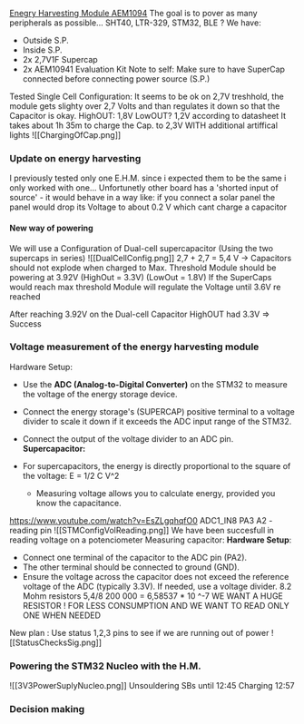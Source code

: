 [Enegry Harvesting Module AEM1094](AEM10941.md)
The goal is to pover as many peripherals as possible... SHT40, LTR-329, STM32, BLE ?
We have:
- Outside S.P.
- Inside S.P.
- 2x 2,7V1F Supercap
- 2x AEM10941 Evaluation Kit 
Note to self: Make sure to have SuperCap connected before connecting power source (S.P.)

Tested Single Cell Configuration: It seems to be ok on 2,7V treshhold, the module gets slighty over 2,7 Volts and than regulates it down so that the Capacitor is okay. 
HighOUT: 1,8V
LowOUT? 1,2V
according to datasheet
It takes about 1h 35m to charge the Cap. to 2,3V WITH additional artiffical lights
![[ChargingOfCap.png]]


### Update on energy harvesting 
I previously tested only one E.H.M. since i expected them to be the same i only worked with one... Unfortunetly other board has a 'shorted input of source' - it would behave in a way like: if you connect a solar panel the panel would drop its Voltage to about 0.2 V which cant charge a capacitor

#### New way of powering 
We will use a Configuration of Dual-cell supercapacitor (Using the two supercaps in series)
![[DualCellConfig.png]]
2,7 + 2,7 = 5,4 V -> Capacitors should not explode when charged to Max. Threshold
Module should be powering at 3.92V  (HighOut = 3.3V) (LowOut = 1.8V)
If the SuperCaps would reach max threshold Module will regulate the Voltage until 3.6V re reached

After reaching 3.92V on the Dual-cell Capacitor  HighOUT had 3.3V => Success


### Voltage measurement of the energy harvesting module
Hardware Setup: 
- Use the **ADC (Analog-to-Digital Converter)** on the STM32 to measure the voltage of the energy storage device.
- Connect the energy storage's (SUPERCAP) positive terminal to a voltage divider to scale it down if it exceeds the ADC input range of the STM32.
- Connect the output of the voltage divider to an ADC pin.
**Supercapacitor:**

- For supercapacitors, the energy is directly proportional to the square of the voltage:
 E = 1/2 C V^2
    - Measuring voltage allows you to calculate energy, provided you know the capacitance.

https://www.youtube.com/watch?v=EsZLgqhqfO0
ADC1_IN8 PA3 A2 - reading pin 
![[STMConfigVolReading.png]]
We have been succesfull in reading voltage on a potenciometer
Measuring capacitor: 
**Hardware Setup**:

- Connect one terminal of the capacitor to the ADC pin (PA2).
- The other terminal should be connected to ground (GND).
- Ensure the voltage across the capacitor does not exceed the reference voltage of the ADC (typically 3.3V). If needed, use a voltage divider.
  8.2 Mohm resistors 
  5,4/8 200 000 = 6,58537 * 10 ^-7
 WE WANT A HUGE RESISTOR ! FOR LESS CONSUMPTION 
 AND WE WANT TO READ ONLY ONE WHEN NEEDED

New plan : Use status 1,2,3 pins to see if we are running out of power
![[StatusChecksSig.png]] 
### Powering the STM32 Nucleo with the H.M.
![[3V3PowerSuplyNucleo.png]]
Unsouldering SBs until 12:45
Charging 12:57

### Decision making
